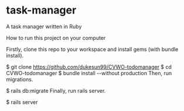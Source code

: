 # task-manager
A task manager written in Ruby

How to run this project on your computer

Firstly, clone this repo to your workspace and install gems (with bundle install).

$ git clone https://github.com/dukesun99/CVWO-todomanager
$ cd CVWO-todomanager
$ bundle install --without production
Then, run migrations.

$ rails db:migrate
Finally, run rails server.

$ rails server
